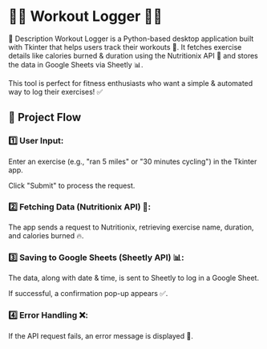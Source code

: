 # 🏋️‍♂️ Workout Logger 🏃‍♀️
📌 Description
Workout Logger is a Python-based desktop application built with Tkinter that helps users track their workouts 💪. It fetches exercise details like calories burned & duration using the Nutritionix API 🥗 and stores the data in Google Sheets via Sheetly 📊.

This tool is perfect for fitness enthusiasts who want a simple & automated way to log their exercises! ✅


## 🔄 Project Flow
### 1️⃣ User Input:

Enter an exercise (e.g., "ran 5 miles" or "30 minutes cycling") in the Tkinter app.

Click "Submit" to process the request.

### 2️⃣ Fetching Data (Nutritionix API) 🥗:

The app sends a request to Nutritionix, retrieving exercise name, duration, and calories burned 🔥.

### 3️⃣ Saving to Google Sheets (Sheetly API) 📊:

The data, along with date & time, is sent to Sheetly to log in a Google Sheet.

If successful, a confirmation pop-up appears ✅.

### 4️⃣ Error Handling ❌:

If the API request fails, an error message is displayed 🚨.

